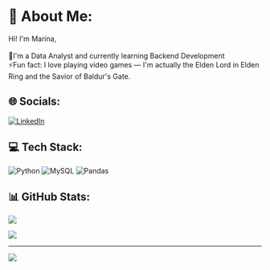 # 💫 About Me:
Hi! I'm Marina,<br><br>📝I'm a Data Analyst and currently learning Backend Development<br>⚡Fun fact: I love playing video games — I'm actually the Elden Lord in Elden Ring and the Savior of Baldur's Gate.

## 🌐 Socials:
[![LinkedIn](https://img.shields.io/badge/LinkedIn-%230077B5.svg?logo=linkedin&logoColor=white)](https://linkedin.com/in/marinaescobarperez) 

## 💻 Tech Stack:
![Python](https://img.shields.io/badge/python-3670A0?style=for-the-badge&logo=python&logoColor=ffdd54) ![MySQL](https://img.shields.io/badge/mysql-%2300000f.svg?style=for-the-badge&logo=mysql&logoColor=white) ![Pandas](https://img.shields.io/badge/pandas-%23150458.svg?style=for-the-badge&logo=pandas&logoColor=white) 

## 📊 GitHub Stats:
![](https://github-readme-streak-stats.herokuapp.com/?user=marinaescobar&theme=dracula&hide_border=false)<br/></p>
![](https://github-contributor-stats.vercel.app/api?username=marinaescobar&limit=5&theme=dracula&combine_all_yearly_contributions=true)

---
[![](https://visitcount.itsvg.in/api?id=marinaescobar&icon=0&color=5)](https://visitcount.itsvg.in) 
